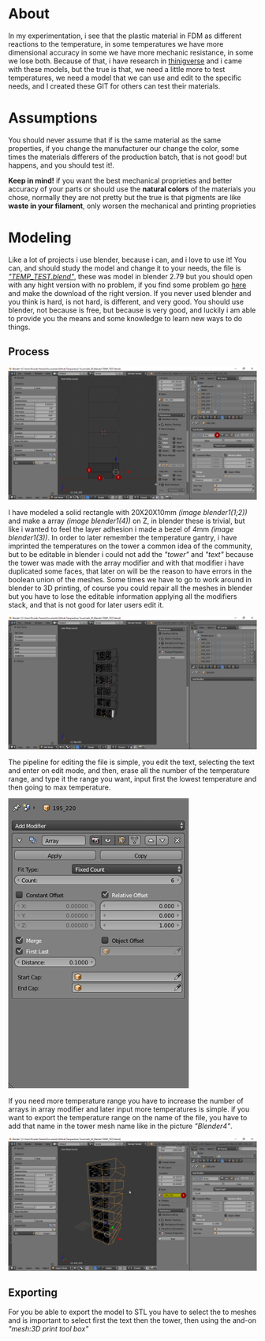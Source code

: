 # About

In my experimentation, i see that the plastic material in FDM as different reactions to the temperature, in some temperatures we have more dimensional accuracy in some we have more mechanic resistance, in some we lose both.
Because of that, i have research in [thinigverse](https://www.thingiverse.com/search?q=temp+tower&sa=&dwh=665ab692f115626) and i came with these models, but the true is that, we need a little more to test temperatures, we need a model that we can use and edit to the specific needs, and I created these GIT for others can test their materials.

# Assumptions

You should never assume that if is the same material as the same properties, if you change the manufacturer our change the color, some times the materials differers of the production batch, that is not good! but happens, and you should test it!.

**Keep in mind!** if you want the best mechanical proprieties and better accuracy of your parts or should use the **natural colors** of the materials you chose, normally they are not pretty but the true is that pigments are like **waste in your filament**, only worsen the mechanical and printing proprieties   

# Modeling

Like a lot of projects i use blender, because i can, and i love to use it!
You can, and should study the model and change it to your needs, the file is [*"TEMP_TEST.blend"*](edit_3D_Blender/TEMP_TEST.blend), these was model in blender 2.79 but you should open with any hight version with no problem, if you find some problem go [here](https://www.blender.org/download/releases/) and make the download of the right version.
If you never used blender and you think is hard, is not hard, is different, and very good. You should use blender, not because is free, but because is very good, and luckily i am able to provide you the means and some knowledge to learn new ways to do things.

## Process 

![Blender1](images/01_blender.png)

I have modeled a solid rectangle with 20X20X10mm *(image blender1(1;2))* and make a array *(image blender1(4))* on Z, in blender these is trivial, but like i wanted to feel the layer adhesion i made a bezel of 4mm *(image blender1(3))*.
In order to later remember the temperature gantry, i have imprinted the temperatures on the tower a common idea of the community, but to be editable in blender i could not add the *"tower"* and *"text"* because the tower was made with the array modifier and with that modifier i have duplicated some faces, that later on will be the reason to have errors in the boolean union of the meshes. Some times we have to go to work around in blender to 3D printing, of course you could repair all the meshes in blender but you have to lose the editable information applying all the modifiers stack, and that is not good for later users edit it.

![Blender2](images/02_blender.png)

The pipeline for editing the file is simple, you edit the text, selecting the text and enter on edit mode, and then, erase all the number of the temperature range, and type it the range you want, input first the lowest temperature and then going to max temperature.

![Blender3](images/03_blender.png)

If you need more temperature range you have to increase the number of arrays in array modifier and later input more temperatures is simple.
if you want to export the temperature range on the name of the file, you have to add that name in the tower mesh name like in the picture *"Blender4"*.

![Blender4](images/04_blender.png)

## Exporting

For you be able to export the model to STL you have to select the to meshes and is important to select first the text then the tower, then using the and-on *"mesh:3D print tool box"*
